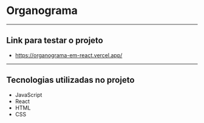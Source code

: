 # Organograma

<hr>

## Link para testar o projeto

* https://organograma-em-react.vercel.app/

<hr>

## Tecnologias utilizadas no projeto
* JavaScript
* React
* HTML
* CSS
